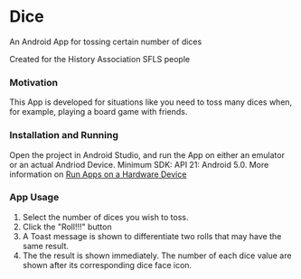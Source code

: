 # Dice
An Android App for tossing certain number of dices

Created for the History Association SFLS people

### Motivation
This App is developed for situations like you need to toss many dices when, for example, playing a board game with friends.

### Installation and Running
Open the project in Android Studio, and run the App on either an emulator or an actual Andriod Device.
Minimum SDK: API 21: Android 5.0. More information on [Run Apps on a Hardware Device](https://developer.android.com/studio/run/device.html)

### App Usage
1. Select the number of dices you wish to toss.
2. Click the "Roll!!!" button
3. A Toast message is shown to differentiate two rolls that may have the same result.
4. The the result is shown immediately. The number of each dice value are shown after its corresponding dice face icon.
